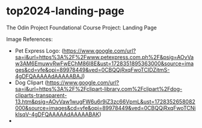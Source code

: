 # top2024-landing-page
The Odin Project Foundational Course Project: Landing Page

Image References:
- Pet Express Logo: (https://www.google.com/url?sa=i&url=https%3A%2F%2Fwww.petexpress.com.ph%2F&psig=AOvVaw3AM6EmuwvRwFwEChM86I8E&ust=1728351895363000&source=images&cd=vfe&opi=89978449&ved=0CBQQjRxqFwoTCIDZitmS-4gDFQAAAAAdAAAAABAJ)
- Dog Clipart (https://www.google.com/url?sa=i&url=https%3A%2F%2Fclipart-library.com%2Fclipart%2Fdog-cliparts-transparent-13.htm&psig=AOvVaw1wugFW6u6r9jZ3zc66VpmL&ust=1728352658082000&source=images&cd=vfe&opi=89978449&ved=0CBQQjRxqFwoTCNiklsqV-4gDFQAAAAAdAAAAABAK)
- 